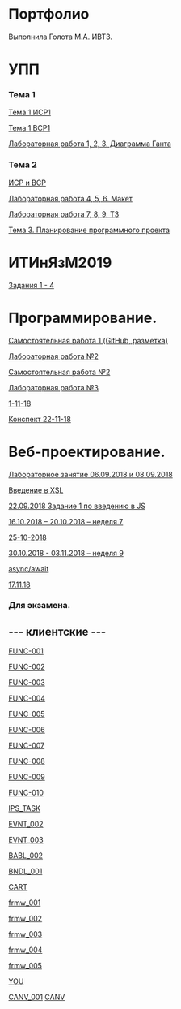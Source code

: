 # Портфолио

Выполнила Голота М.А. ИВТ3.
# УПП

### Тема 1
[Тема 1 ИСР1](https://github.com/ctel-prj-mng/1-gantt-60218-golotarita)

[Тема 1 ВСР1](https://github.com/ctel-prj-mng/3-ivt-17-t1-golotarita/blob/master/vsr.md)

[Лабораторная работа 1, 2, 3. Диаграмма Ганта](https://github.com/ctel-prj-mng/1-gantt-60218-golotarita)

### Тема 2
[ИСР и ВСР](https://github.com/ctel-prj-mng/3-ivt-17-t2-golotarita)

[Лабораторная работа 4, 5, 6. Макет]()

[Лабораторная работа 7, 8, 9. ТЗ](https://github.com/ctel-prj-mng/3-tz-200218-golotarita/tree/master)

[Тема 3. Планирование программного проекта](https://github.com/ctel-prj-mng/3-ivt-17-t3-golotarita)


# ИТИнЯзМ2019
[Задания 1 - 4](https://github.com/golotarita/inyaz/blob/master/%D0%97%D0%B0%D0%B4%D0%B0%D0%BD%D0%B8%D1%8F)



# Программирование.
[Самостоятельная работа 1 (GitHub, разметка)](https://github.com/golotarita/labs/blob/master/Markdown.md)

[Лабораторная работа №2](https://repl.it/@manikothecat/lr2)

[Самостоятельная работа №2](https://repl.it/@manikothecat/SR2)

[Лабораторная работа №3](https://repl.it/@manikothecat/20-09-18)

[1-11-18](https://repl.it/@manikothecat/1-11-18)

[Конспект 22-11-18](https://repl.it/@manikothecat/kospekt-22-11-18)

# Веб-проектирование.

[Лабораторное занятие 06.09.2018 и 08.09.2018](https://kodaktor.ru/unsafe_c58e3)

[Введение в XSL](https://kodaktor.ru/unsafe_4a67e)

[22.09.2018 Задание 1 по введению в JS](https://kodaktor.ru/g/task_66e67)

[16.10.2018 – 20.10.2018 – неделя 7](/JS/20-10-2018)

[25-10-2018](/JS/25-10-2018)

[30.10.2018 - 03.11.2018 – неделя 9](https://kodaktor.ru/fe5409e)

[async/await](/JS/async-await)

[17.11.18](https://codepen.io/anon/pen/KrRyby)


### Для экзамена.

## --- клиентские ---

[FUNC-001](https://kodaktor.ru/task_func_e2fba)

[FUNC-002](https://kodaktor.ru/func_329bc)

[FUNC-003](https://kodaktor.ru/func_3407d)

[FUNC-004](https://kodaktor.ru/func_30344)

[FUNC-005](https://kodaktor.ru/func_9fa3f)

[FUNC-006](https://kodaktor.ru/func_5d35c)

[FUNC-007](https://kodaktor.ru/func_e0233)

[FUNC-008](https://kodaktor.ru/func_af4dd)

[FUNC-009](https://kodaktor.ru/func_af0c3)

[FUNC-010](https://kodaktor.ru/func_9c656)

[IPS_TASK]()

[EVNT_002](https://kodaktor.ru/evnt_5d6d9)

[EVNT_003](https://kodaktor.ru/evnt_5a29b)

[BABL_002](https://kodaktor.ru/bind02032018_0d12b)

[BNDL_001]()

[CART](https://kodaktor.ru/custom_25c0d)

[frmw_001](https://kodaktor.ru/frmw_89010)

[frmw_002](https://kodaktor.ru/frmw_89010)

[frmw_003]()

[frmw_004]()

[frmw_005]()

[YOU](https://kodaktor.ru/you)

[CANV_001](https://kodaktor.ru/canvas_4321f)
[CANV](https://kodaktor.ru/30)


